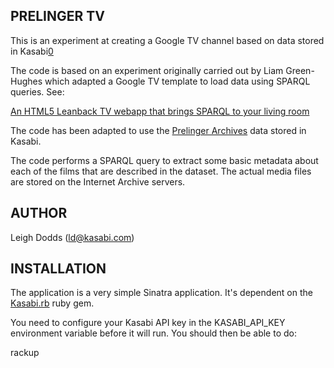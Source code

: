 PRELINGER TV
---------

This is an experiment at creating a Google TV channel based on data stored in Kasabi[0]

The code is based on an experiment originally carried out by Liam Green-Hughes which adapted 
a Google TV template to load data using SPARQL queries. See:

[An HTML5 Leanback TV webapp that brings SPARQL to your living room][1]

The code has been adapted to use the [Prelinger Archives][2] data stored in Kasabi. 

The code performs a SPARQL query to extract some basic metadata about each of the films that 
are described in the dataset. The actual media files are stored on the Internet Archive 
servers.

AUTHOR
------

Leigh Dodds (ld@kasabi.com)

INSTALLATION
------------

The application is a very simple Sinatra application. It's dependent on the [Kasabi.rb][3] ruby gem. 

You need to configure your Kasabi API key in the KASABI_API_KEY environment variable before it 
will run. You should then be able to do:

rackup

[0]: [http://kasabi.com]
[1]: [http://www.greenhughes.com/content/html5-leanback-tv-webapp-brings-sparql-living-room] 
[2]: [http://beta.kasabi.com/dataset/prelinger-archives]
[3]: [http://github.com/kasabi/kasabi.rb]
